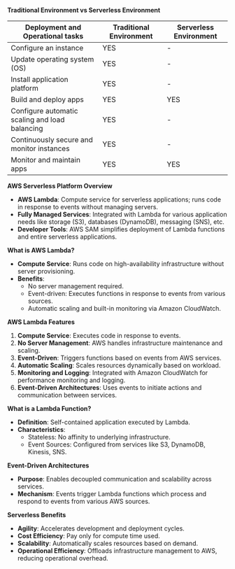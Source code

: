 **Traditional Environment vs Serverless Environment**

| Deployment and Operational tasks               | Traditional Environment | Serverless Environment |
| ---------------------------------------------- | ----------------------- | ---------------------- |
| Configure an instance                          | YES                     | -                      |
| Update operating system (OS)                   | YES                     | -                      |
| Install application platform                   | YES                     | -                      |
| Build and deploy apps                          | YES                     | YES                    |
| Configure automatic scaling and load balancing | YES                     | -                      |
| Continuously secure and monitor instances      | YES                     | -                      |
| Monitor and maintain apps                      | YES                     | YES                    |

**AWS Serverless Platform Overview**

- **AWS Lambda**: Compute service for serverless applications; runs code in response to events without managing servers.
- **Fully Managed Services**: Integrated with Lambda for various application needs like storage (S3), databases (DynamoDB), messaging (SNS), etc.
- **Developer Tools**: AWS SAM simplifies deployment of Lambda functions and entire serverless applications.

**What is AWS Lambda?**

- **Compute Service**: Runs code on high-availability infrastructure without server provisioning.
- **Benefits**:
  - No server management required.
  - Event-driven: Executes functions in response to events from various sources.
  - Automatic scaling and built-in monitoring via Amazon CloudWatch.

**AWS Lambda Features**

1. **Compute Service**: Executes code in response to events.
2. **No Server Management**: AWS handles infrastructure maintenance and scaling.
3. **Event-Driven**: Triggers functions based on events from AWS services.
4. **Automatic Scaling**: Scales resources dynamically based on workload.
5. **Monitoring and Logging**: Integrated with Amazon CloudWatch for performance monitoring and logging.
6. **Event-Driven Architectures**: Uses events to initiate actions and communication between services.

**What is a Lambda Function?**

- **Definition**: Self-contained application executed by Lambda.
- **Characteristics**:
  - Stateless: No affinity to underlying infrastructure.
  - Event Sources: Configured from services like S3, DynamoDB, Kinesis, SNS.

**Event-Driven Architectures**

- **Purpose**: Enables decoupled communication and scalability across services.
- **Mechanism**: Events trigger Lambda functions which process and respond to events from various AWS sources.

**Serverless Benefits**

- **Agility**: Accelerates development and deployment cycles.
- **Cost Efficiency**: Pay only for compute time used.
- **Scalability**: Automatically scales resources based on demand.
- **Operational Efficiency**: Offloads infrastructure management to AWS, reducing operational overhead.
